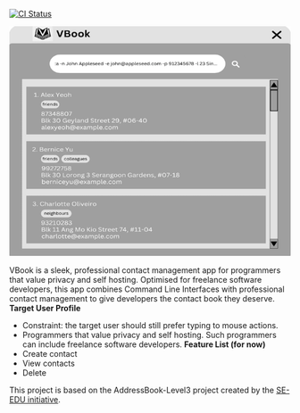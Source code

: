 [![CI Status](https://github.com/AY2425S1-CS2103T-F12-4/tp/workflows/Java%20CI/badge.svg)](https://github.com/AY2425S1-CS2103T-F12-4/tp/actions)

![Ui](docs/images/Ui.png)

VBook is a sleek, professional contact management app for programmers that value privacy and self hosting. Optimised for freelance software developers, this app combines Command Line Interfaces with professional contact management to give developers the contact book they deserve.<br>
**Target User Profile**
* Constraint: the target user should still prefer typing to mouse actions.
* Programmers that value privacy and self hosting. Such programmers can include freelance software developers. 
**Feature List (for now)**
* Create contact
* View contacts
* Delete

This project is based on the AddressBook-Level3 project created by the [SE-EDU initiative](https://se-education.org).
